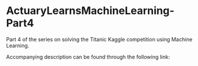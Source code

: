 # ActuaryLearnsMachineLearning-Part4

Part 4 of the series on solving the Titanic Kaggle competition using Machine Learning.

Accompanying description can be found through the following link: 
